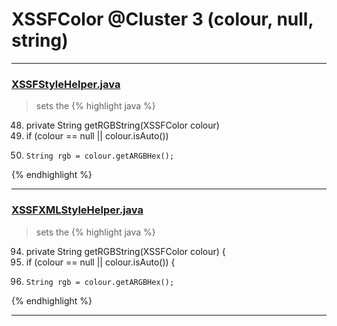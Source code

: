 # XSSFColor @Cluster 3 (colour, null, string)

***

### [XSSFStyleHelper.java](https://searchcode.com/codesearch/view/112283803/)
> sets the 
{% highlight java %}
48. private String getRGBString(XSSFColor colour)
52.   if (colour == null || colour.isAuto())
58.     String rgb = colour.getARGBHex();
{% endhighlight %}

***

### [XSSFXMLStyleHelper.java](https://searchcode.com/codesearch/view/110498472/)
> sets the 
{% highlight java %}
94. private String getRGBString(XSSFColor colour) {
97.   if (colour == null || colour.isAuto()) {
100.     String rgb = colour.getARGBHex();
{% endhighlight %}

***

